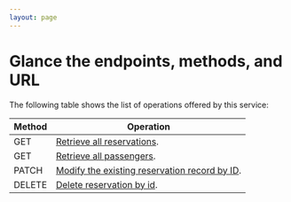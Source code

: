 ```yaml
---
layout: page
---
```


# Glance the endpoints, methods, and URL

The following table shows the list of operations offered by this service:


| Method | Operation  | 
|---|---|
| GET  | [Retrieve all reservations](reference/reservations-get-all-reservations.md). |
| GET  | [Retrieve all passengers](reference/passengers-get-all-passengers.md). |
| PATCH  | [Modify the existing reservation record by ID](reference/reservations-update-by-id.md). |
| DELETE  | [Delete reservation by id](reference/reservation-delete-reservation-by-id). | 


